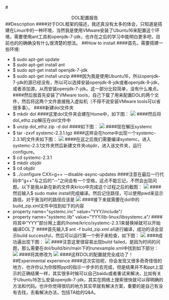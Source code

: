 #<center>DOL配置报告</center>
##Description
####对于DOL框架的描述，我还真没有太多的体会，只知道是搭建在Linux中的一种环境，当然我是使用VMware安装了Ubuntu16来配置这个环境，需要使用ant工具和openjdk-7-jdk，也许在之后的学习中能明白更多吧，目前也的的确确没有什么很清楚的想法。
##How to install
####首先，需要搭建一些环境:
* $ sudo apt-get update
* $ sudo apt-get install ant
* $ sudo apt-get install openjdk-7-jdk
* $ sudo apt-get install unzip
####因为我是使用Ubuntu16，所以openjdk-7-jdk的源已经没有，所以可以选择安装openjdk-8-jdk或者openjdk-9-jdk，或者添加源，从而安装openjdk-7-jdk。这一部分比较简单，没有什么难点。
####然后我首先安装了VMware tools，自己下载了用来配置DOL的两个文件，然后将这两个文件直接拖入虚拟机（不得不说安装VMware tools可以省很多事）。
####新建dol文件夹
* $ mkdir dol
####这里dol文件夹会建在Home中，如下图：
![](1.png)
####然后将dol_ethz.zip解压在dol文件中
* $ unzip dol_ethz.zip -d dol
####如下图：
![](2.png)
####现在解压systemc
* $ tar -zxvf systemc-2.3.1.tgz
####这样会在home中出现一个systemc-2.3.1的文件夹如下图：
![](3.png)
####在这之后我们需要编译systemc，进入systemc-2.3.1文件夹然后新建文件夹objdir，进入该文件夹，运行configure。
* $ cd systemc-2.3.1
* $ mkdir objdir
* $ cd objdir
* $ ../configure CXX=g++ --disable-async-updates
####注意在最后一行代码中“g++”与之后的“--”之间会有一个空格，这点不能忘记，不然会出现问题。以下是我从新在新的文件夹krico中完成这个过程之后的截图：
![](4.png)
####然后输入$ sudo make install完成编译。然后记住路径，可以使用pwd来显示路径。对于我当时的路径应该是
![](5.png)
####接下来就需要在dol中的build_zip.xml文件中找到如下的内容
* property name="systemc.inc" value="YYY/include"/
* property name="systemc.lib" value="YYY/lib-linux/libsystemc.a"/
####将其中“YYY”部分用上面的/home/krico/systemc-2.3.1来替换掉就可以开始编译DOL了
####首先输入$ ant -f build_zip.xml all进行编译，成功的话会显示build successful，然后可以运行第一个例子来检查，如下图：
![](7.png)
####成功遍出现下图：
![](6.png)
####注意这里很容易出现build failed，是因为时间的问题，那么需要在dol/build/bin/main下的runexample.xml中找到如下部分：
![](8.png)
####将其修改为
![](9.png)
####这样DOL的配置就完全成功了！
##Experimental experience
####这次实验呢，你会发现又很多奇奇怪怪的地方，也许你认为你按照ppt的指示一步步的去完成，但是结果并不和ppt上显示的正确结果一样，其实很多时候可以自己baidu或者重试来解决，比如有关于Ubuntu16怎么安装openjdk-7-jdk，其实在网络上搜索很快就可以得明确的方法和代码。也许你觉得很坑的地方其实早就有解决方案，重要的是自己有没有去找，去看解决办法，包括TA给的Q&A。
